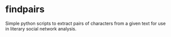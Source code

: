 # findpairs
Simple python scripts to extract pairs of characters from a given text for use in literary social network analysis.
